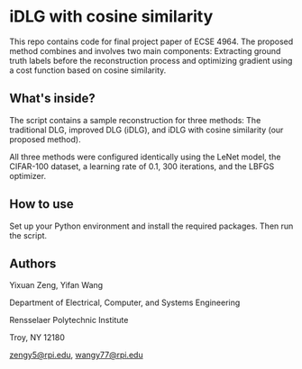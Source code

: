 # iDLG with cosine similarity

This repo contains code for final project paper of ECSE 4964. The proposed method combines and involves two main components: Extracting ground truth labels before the reconstruction process and optimizing gradient using a cost function based on cosine similarity.

## What's inside?

The script contains a sample reconstruction for three methods: The traditional DLG, improved DLG (iDLG), and iDLG with cosine similarity (our proposed method).

All three methods were configured identically using the LeNet model, the CIFAR-100 dataset, a learning rate of 0.1, 300 iterations, and the LBFGS optimizer. 

## How to use 

Set up your Python environment and install the required packages. Then run the script.

## Authors 

Yixuan Zeng, Yifan Wang

Department of Electrical, Computer, and Systems Engineering 

Rensselaer Polytechnic Institute

Troy, NY 12180

zengy5@rpi.edu, wangy77@rpi.edu